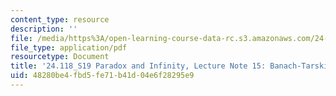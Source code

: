 ```yaml
---
content_type: resource
description: ''
file: /media/https%3A/open-learning-course-data-rc.s3.amazonaws.com/24-118-paradox-and-infinity-spring-2019/48280be4fbd5fe71b41d04e6f28295e9_MIT24_118S19_LecNote15.pdf
file_type: application/pdf
resourcetype: Document
title: '24.118_S19 Paradox and Infinity, Lecture Note 15: Banach-Tarski: Preliminaries'
uid: 48280be4-fbd5-fe71-b41d-04e6f28295e9
---
```

